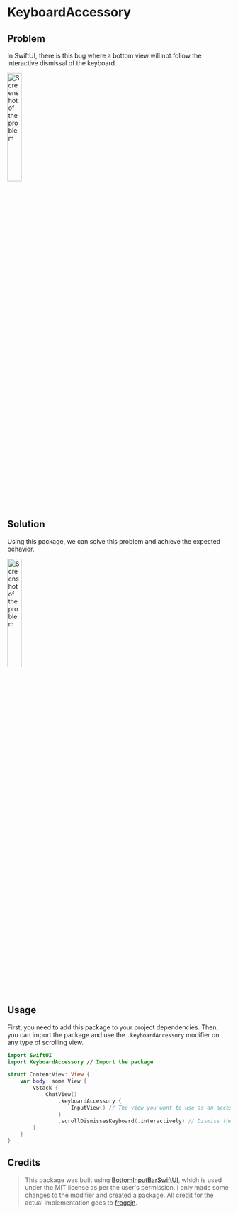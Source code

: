 # KeyboardAccessory

## Problem

In SwiftUI, there is this bug where a bottom view will not follow the interactive dismissal of the keyboard. 

<img align="center" src="https://github.com/user-attachments/assets/3686d2ea-3d56-4e0e-9ff9-1d8ea44b4d74" alt="Screenshot of the problem" width="25%">

## Solution 

Using this package, we can solve this problem and achieve the expected behavior.

<img align="center" src="https://github.com/user-attachments/assets/1f7ec752-9c2c-447a-9a1c-883ac26830be" alt="Screenshot of the problem" width="25%">

## Usage

First, you need to add this package to your project dependencies. Then, you can import the package and use the `.keyboardAccessory` modifier on any type of scrolling view.                                     

```swift
import SwiftUI
import KeyboardAccessory // Import the package

struct ContentView: View {
    var body: some View {
        VStack {
            ChatView()
                .keyboardAccessory {
                    InputView() // The view you want to use as an accessory
                }
                .scrollDismissesKeyboard(.interactively) // Dismiss the keyboard interactively
        }
    }
}


```

## Credits

> This package was built using [BottomInputBarSwiftUI](https://github.com/frogcjn/BottomInputBarSwiftUI), which is used under the MIT license as per the user's permission. I only made some changes to the modifier and created a package. All credit for the actual implementation goes to [frogcjn](https://github.com/frogcjn).




